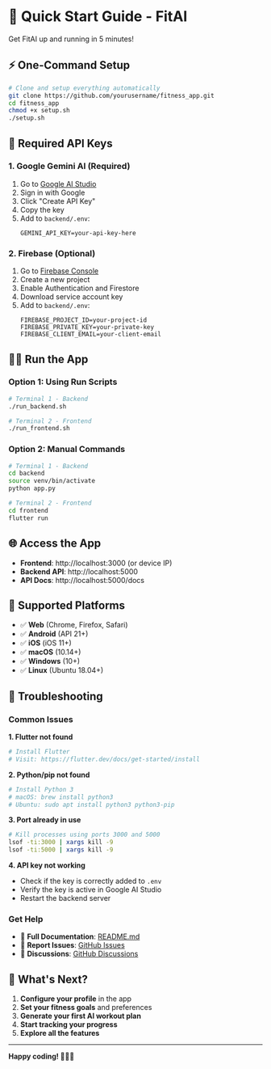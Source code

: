 # 🚀 Quick Start Guide - FitAI

Get FitAI up and running in 5 minutes!

## ⚡ One-Command Setup

```bash
# Clone and setup everything automatically
git clone https://github.com/yourusername/fitness_app.git
cd fitness_app
chmod +x setup.sh
./setup.sh
```

## 🔑 Required API Keys

### 1. Google Gemini AI (Required)
1. Go to [Google AI Studio](https://makersuite.google.com/app/apikey)
2. Sign in with Google
3. Click "Create API Key"
4. Copy the key
5. Add to `backend/.env`:
   ```env
   GEMINI_API_KEY=your-api-key-here
   ```

### 2. Firebase (Optional)
1. Go to [Firebase Console](https://console.firebase.google.com/)
2. Create a new project
3. Enable Authentication and Firestore
4. Download service account key
5. Add to `backend/.env`:
   ```env
   FIREBASE_PROJECT_ID=your-project-id
   FIREBASE_PRIVATE_KEY=your-private-key
   FIREBASE_CLIENT_EMAIL=your-client-email
   ```

## 🏃‍♂️ Run the App

### Option 1: Using Run Scripts
```bash
# Terminal 1 - Backend
./run_backend.sh

# Terminal 2 - Frontend
./run_frontend.sh
```

### Option 2: Manual Commands
```bash
# Terminal 1 - Backend
cd backend
source venv/bin/activate
python app.py

# Terminal 2 - Frontend
cd frontend
flutter run
```

## 🌐 Access the App

- **Frontend**: http://localhost:3000 (or device IP)
- **Backend API**: http://localhost:5000
- **API Docs**: http://localhost:5000/docs

## 📱 Supported Platforms

- ✅ **Web** (Chrome, Firefox, Safari)
- ✅ **Android** (API 21+)
- ✅ **iOS** (iOS 11+)
- ✅ **macOS** (10.14+)
- ✅ **Windows** (10+)
- ✅ **Linux** (Ubuntu 18.04+)

## 🔧 Troubleshooting

### Common Issues

**1. Flutter not found**
```bash
# Install Flutter
# Visit: https://flutter.dev/docs/get-started/install
```

**2. Python/pip not found**
```bash
# Install Python 3
# macOS: brew install python3
# Ubuntu: sudo apt install python3 python3-pip
```

**3. Port already in use**
```bash
# Kill processes using ports 3000 and 5000
lsof -ti:3000 | xargs kill -9
lsof -ti:5000 | xargs kill -9
```

**4. API key not working**
- Check if the key is correctly added to `.env`
- Verify the key is active in Google AI Studio
- Restart the backend server

### Get Help

- 📖 **Full Documentation**: [README.md](README.md)
- 🐛 **Report Issues**: [GitHub Issues](https://github.com/yourusername/fitness_app/issues)
- 💬 **Discussions**: [GitHub Discussions](https://github.com/yourusername/fitness_app/discussions)

## 🎯 What's Next?

1. **Configure your profile** in the app
2. **Set your fitness goals** and preferences
3. **Generate your first AI workout plan**
4. **Start tracking your progress**
5. **Explore all the features**

---

**Happy coding! 🏋️‍♀️💪**
